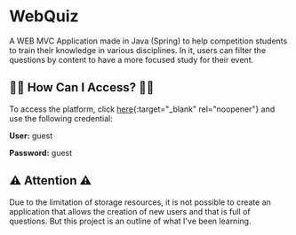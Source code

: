 # WebQuiz 
A WEB MVC Application made in Java (Spring) to help competition students to train their knowledge in various disciplines. In it, users can filter the questions by content to have a more focused study for their event.

## :man_shrugging: How Can I Access? :woman_shrugging:
To access the platform, click [here](https://quizaplication.herokuapp.com/){:target="_blank" rel="noopener"} and use the following credential:

**User:** guest

**Password:** guest

## :warning: Attention :warning:
Due to the limitation of storage resources, it is not possible to create an application that allows the creation of new users and that is full of questions. But this project is an outline of what I've been learning.




